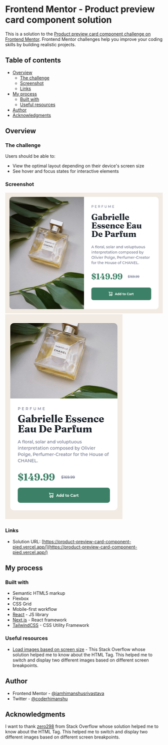 # Frontend Mentor - Product preview card component solution

This is a solution to the [Product preview card component challenge on Frontend Mentor](https://www.frontendmentor.io/challenges/product-preview-card-component-GO7UmttRfa). Frontend Mentor challenges help you improve your coding skills by building realistic projects.

## Table of contents

- [Overview](#overview)
  - [The challenge](#the-challenge)
  - [Screenshot](#screenshot)
  - [Links](#links)
- [My process](#my-process)
  - [Built with](#built-with)
  - [Useful resources](#useful-resources)
- [Author](#author)
- [Acknowledgments](#acknowledgments)

## Overview

### The challenge

Users should be able to:

- View the optimal layout depending on their device's screen size
- See hover and focus states for interactive elements

### Screenshot

![Desktop View](./product-preview-card-component-desktop-solution-screenshot.png)
![Mobile View](./product-preview-card-component-mobile-solution-screenshot.png)

### Links

- Solution URL: [https://product-preview-card-component-pied.vercel.app/](https://product-preview-card-component-pied.vercel.app/)

## My process

### Built with

- Semantic HTML5 markup
- Flexbox
- CSS Grid
- Mobile-first workflow
- [React](https://reactjs.org/) - JS library
- [Next.js](https://nextjs.org/) - React framework
- [TailwindCSS](https://tailwindcss.com) - CSS Utility Framework

### Useful resources

- [Load images based on screen size](https://stackoverflow.com/questions/23414817/load-images-based-on-screen-size) - This Stack Overflow whose solution helped me to know about the HTML <picture> Tag. This helped me to switch and display two different images based on different screen breakpoints.

## Author

- Frontend Mentor - [@iamhimanshusrivastava](https://www.frontendmentor.io/profile/iamhimanshusrivastava)
- Twitter - [@coderhimanshu](https://www.twitter.com/coderhimanshu)

## Acknowledgments

I want to thank [zero298](https://stackoverflow.com/users/691711/zero298) from Stack Overflow whose solution helped me to know about the HTML <picture> Tag. This helped me to switch and display two different images based on different screen breakpoints.
